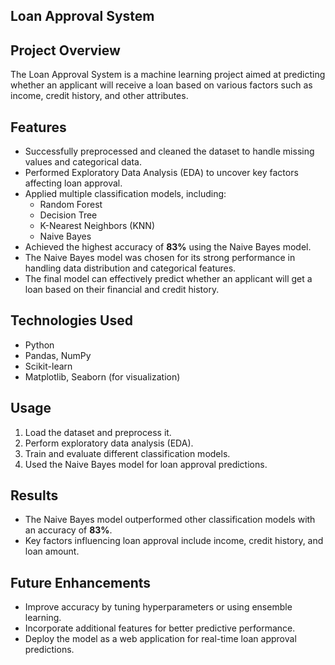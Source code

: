 ## Loan Approval System

## Project Overview
The Loan Approval System is a machine learning project aimed at predicting whether an applicant will receive a loan based on various factors such as income, credit history, and other attributes.

## Features
- Successfully preprocessed and cleaned the dataset to handle missing values and categorical data.
- Performed Exploratory Data Analysis (EDA) to uncover key factors affecting loan approval.
- Applied multiple classification models, including:
  - Random Forest
  - Decision Tree
  - K-Nearest Neighbors (KNN)
  - Naive Bayes
- Achieved the highest accuracy of **83%** using the Naive Bayes model.
- The Naive Bayes model was chosen for its strong performance in handling data distribution and categorical features.
- The final model can effectively predict whether an applicant will get a loan based on their financial and credit history.

## Technologies Used
- Python
- Pandas, NumPy
- Scikit-learn
- Matplotlib, Seaborn (for visualization)

## Usage
1. Load the dataset and preprocess it.
2. Perform exploratory data analysis (EDA).
3. Train and evaluate different classification models.
4. Used the Naive Bayes model for loan approval predictions.

## Results
- The Naive Bayes model outperformed other classification models with an accuracy of **83%**.
- Key factors influencing loan approval include income, credit history, and loan amount.

## Future Enhancements
- Improve accuracy by tuning hyperparameters or using ensemble learning.
- Incorporate additional features for better predictive performance.
- Deploy the model as a web application for real-time loan approval predictions.



